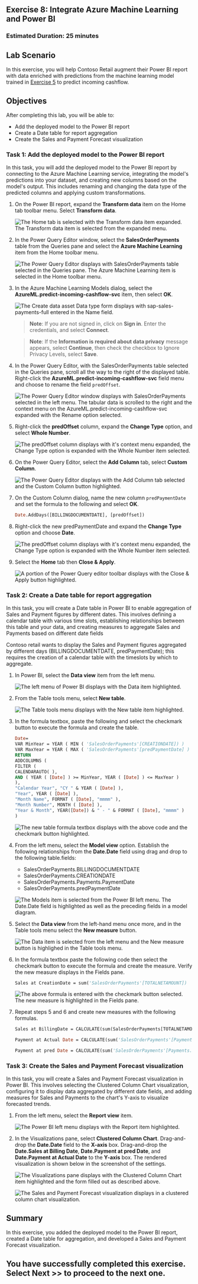 ## Exercise 8: Integrate Azure Machine Learning and Power BI

### Estimated Duration: 25 minutes

## Lab Scenario

In this exercise, you will help Contoso Retail augment their Power BI report with data enriched with predictions from the machine learning model trained in [Exercise 5](#exercise-5-train-a-regression-model-to-predict-incoming-cashflow-using-azure-machine-learning-studio) to predict incoming cashflow.

## Objectives

After completing this lab, you will be able to:
- Add the deployed model to the Power BI report
- Create a Date table for report aggregation
- Create the Sales and Payment Forecast visualization

### Task 1: Add the deployed model to the Power BI report

In this task, you will add the deployed model to the Power BI report by connecting to the Azure Machine Learning service, integrating the model's predictions into your dataset, and creating new columns based on the model's output. This includes renaming and changing the data type of the predicted columns and applying custom transformations.

1. On the Power BI report, expand the **Transform data** item on the Home tab toolbar menu. Select **Transform data**.

   ![The Home tab is selected with the Transform data item expanded. The Transform data item is selected from the expanded menu.](media/pbi_transformdatamenu.png)

2. In the Power Query Editor window, select the **SalesOrderPayments** table from the Queries pane and select the **Azure Machine Learning** item from the Home toolbar menu.

    ![The Power Query Editor displays with SalesOrderPayments table selected in the Queries pane. The Azure Machine Learning item is selected in the Home toolbar menu.](media/pbi_aml_menu.png "Power Query Editor")

3. In the Azure Machine Learning Models dialog, select the **AzureML.predict-incoming-cashflow-svc** item, then select **OK**.

    ![The Create data asset Data type form displays with sap-sales-payments-full entered in the Name field.](media/13-09-2024(3).png "New data asset Data type form")

    >**Note**: If you are not signed in, click on **Sign in**. Enter the credentials, and select **Connect**.

    > **Note**: If the **Information is required about data privacy** message appears, select **Continue**, then check the checkbox to Ignore Privacy Levels, select **Save**.

4. In the Power Query Editor, with the SalesOrderPayments table selected in the Queries pane, scroll all the way to the right of the displayed table. Right-click the **AzureML.predict-incoming-cashflow-svc** field menu and choose to rename the field `predOffset`.

    ![The Power Query Editor window displays with SalesOrderPayments selected in the left menu. The tabular data is scrolled to the right and the context menu on the AzureML.predict-incoming-cashflow-svc expanded with the Rename option selected.](media/pbi_renameamlcolumn.png "Rename the new column")

5. Right-click the **predOffset** column, expand the **Change Type** option, and select **Whole Number**.

    ![The predOffset column displays with it's context menu expanded, the Change Type option is expanded with the Whole Number item selected.](media/pbi_changepredoffsettowholenumber.png "Change column type")

6. On the Power Query Editor, select the **Add Column** tab, select **Custom Column**.

    ![The Power Query Editor displays with the Add Column tab selected and the Custom Column button highlighted.](media/pbi_customcolumn_menu.png "Add Custom Column")

7. On the Custom Column dialog, name the new column `predPaymentDate` and set the formula to the following and select **OK**.

    ```vb
    Date.AddDays([BILLINGDOCUMENTDATE], [predOffset])
    ```

8. Right-click the new predPaymentDate and expand the **Change Type** option and choose **Date**.

    ![The predOffset column displays with it's context menu expanded, the Change Type option is expanded with the Whole Number item selected.](media/pbi_changepredpaymentdatetodate.png "Change Column Type")

9. Select the **Home** tab then **Close & Apply**.

    ![A portion of the Power Query editor toolbar displays with the Close & Apply button highlighted.](media/pbi_closeapply_powerqueryeditor.png "Close & Apply")

### Task 2: Create a Date table for report aggregation

In this task, you will create a Date table in Power BI to enable aggregation of Sales and Payment figures by different dates. This involves defining a calendar table with various time slots, establishing relationships between this table and your data, and creating measures to aggregate Sales and Payments based on different date fields

Contoso retail wants to display the Sales and Payment figures aggregated by different days (BILLINGDOCUMENTDATE, predPaymentDate); this requires the creation of a calendar table with the timeslots by which to aggregate.

1. In Power BI, select the **Data view** item from the left menu.

    ![The left menu of Power BI displays with the Data item highlighted.](media/pbi_datamenu.png "Data menu")

2. From the Table tools menu, select **New table**.

    ![The Table tools menu displays with the New table item highlighted.](media/pbi_tabletools_newtable_menu.png "New table")

3. In the formula textbox, paste the following and select the checkmark button to execute the formula and create the table.

    ```vb
    Date= 
    VAR MinYear = YEAR ( MIN ( 'SalesOrderPayments'[CREATIONDATE]) )
    VAR MaxYear = YEAR ( MAX ( 'SalesOrderPayments'[predPaymentDate] ) )
    RETURN
    ADDCOLUMNS (
    FILTER (
    CALENDARAUTO( ),
    AND ( YEAR ( [Date] ) >= MinYear, YEAR ( [Date] ) <= MaxYear )
    ),
    "Calendar Year", "CY " & YEAR ( [Date] ),
    "Year", YEAR ( [Date] ),
    "Month Name", FORMAT ( [Date], "mmmm" ),
    "Month Number", MONTH ( [Date] ),
    "Year & Month", YEAR([Date]) & " - " & FORMAT ( [Date], "mmmm" )
    )
    ```

    ![The new table formula textbox displays with the above code and the checkmark button highlighted.](media/pbi_newtableformula.png "New table formula")

4. From the left menu, select the **Model view** option. Establish the following relationships from the **Date.Date** field using drag and drop to the following table.fields:
   - SalesOrderPayments.BILLINGDOCUMENTDATE
   - SalesOrderPayments.CREATIONDATE
   - SalesOrderPayments.Payments.PaymentDate
   - SalesOrderPayments.predPaymentDate

    ![The Models item is selected from the Power BI left menu. The Date.Date field is highlighted as well as the preceding fields in a model diagram.](media/pbi_relationships_date.png "Model diagram")

5. Select the **Data view** from the left-hand menu once more, and in the Table tools menu select the **New measure** button.

    ![The Data item is selected from the left menu and the New measure button is highlighed in the Table tools menu.](media/pbi_date_newmeasuremenu.png "New measure")

6. In the formula textbox paste the following code then select the checkmark button to execute the formula and create the measure. Verify the new measure displays in the Fields pane.

   ```vb
   Sales at CreationDate = sum('SalesOrderPayments'[TOTALNETAMOUNT])
   ```

    ![The above formula is entered with the checkmark button selected. The new measure is highlighted in the Fields pane.](media/pbi_newmeasure_date.png "New measure formula")

7. Repeat steps 5 and 6 and create new measures with the following formulas.

    ```vb
    Sales at BillingDate = CALCULATE(sum(SalesOrderPayments[TOTALNETAMOUNT]),USERELATIONSHIP('Date'[Date],SalesOrderPayments[BILLINGDOCUMENTDATE]))
    ```

    ```vb
    Payment at Actual Date = CALCULATE(sum('SalesOrderPayments'[Payments.PaymentValue]), USERELATIONSHIP('Date'[Date],SalesOrderPayments[Payments.PaymentDate]))
    ```

    ```vb
    Payment at pred Date = CALCULATE(sum('SalesOrderPayments'[Payments.PaymentValue]), USERELATIONSHIP('Date'[Date], SalesOrderPayments[predPaymentDate]))
    ```

### Task 3: Create the Sales and Payment Forecast visualization

In this task, you will create a Sales and Payment Forecast visualization in Power BI. This involves selecting the Clustered Column Chart visualization, configuring it to display data aggregated by different date fields, and adding measures for Sales and Payments to the chart's Y-axis to visualize forecasted trends.

1. From the left menu, select the **Report view** item.

    ![The Power BI left menu displays with the Report item highlighted.](media/pbi_report_leftmenu.png "Report view")

2. In the Visualizations pane, select **Clustered Column Chart**. Drag-and-drop the **Date.Date** field to the **X-axis** box. Drag-and-drop the **Date.Sales at Billing Date**, **Date.Payment at pred Date**, and **Date.Payment at Actual Date** to the **Y-axis** box. The rendered visualization is shown below in the screenshot of the settings.

    ![The Visualizations pane displays with the Clustered Column Chart item highlighted and the form filled out as described above.](media/pbi_visualizations_clusteredcolumn.png "Clustered Column Chart visualization details")

    ![The Sales and Payment Forecast visualization displays in a clustered column chart visualization.](media/13-09-2024(4).png "Clustered Column Chart")

## Summary

In this exercise, you added the deployed model to the Power BI report, created a Date table for aggregation, and developed a Sales and Payment Forecast visualization.

## You have successfully completed this exercise. Select **Next >>** to proceed to the next one.
